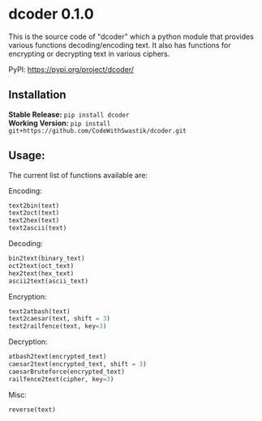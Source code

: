 # dcoder 0.1.0
This is the source code of "dcoder" which a python module that provides various functions decoding/encoding text. It also has functions for encrypting or decrypting text in various ciphers.

PyPI: https://pypi.org/project/dcoder/


## Installation

**Stable Release:** `pip install dcoder`<br>
**Working Version:** `pip install git+https://github.com/CodeWithSwastik/dcoder.git`


## Usage:

The current list of functions available are:
    
Encoding: 
```python
text2bin(text)
text2oct(text)
text2hex(text)
text2ascii(text)
 ```
Decoding:
 ```python
bin2text(binary_text)
oct2text(oct_text)
hex2text(hex_text)
ascii2text(ascii_text)
```
Encryption:
 ```python
text2atbash(text)
text2caesar(text, shift = 3)
text2railfence(text, key=3)
```
Decryption:
 ```python
atbash2text(encrypted_text)
caesar2text(encrypted_text, shift = 3)
caesarBruteforce(encrypted_text)
railfence2text(cipher, key=3)
```

Misc:
```python
reverse(text)
```
    
